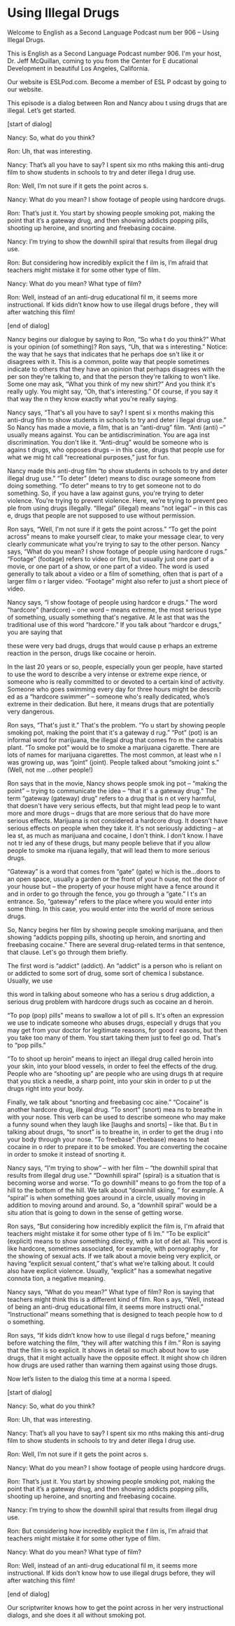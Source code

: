 # Using Illegal Drugs

Welcome to English as a Second Language Podcast num ber 906 – Using Illegal Drugs.

This is English as a Second Language Podcast number  906. I'm your host, Dr. Jeff McQuillan, coming to you from the Center for E ducational Development in beautiful Los Angeles, California.

Our website is ESLPod.com. Become a member of ESL P odcast by going to our website.

This episode is a dialog between Ron and Nancy abou t using drugs that are illegal. Let’s get started.

[start of dialog]

Nancy:  So, what do you think?

Ron:  Uh, that was interesting.

Nancy:  That’s all you have to say?  I spent six mo nths making this anti-drug film to show students in schools to try and deter illega l drug use.

Ron:  Well, I’m not sure if it gets the point acros s.

Nancy:  What do you mean?  I show footage of people  using hardcore drugs.

Ron:  That’s just it.  You start by showing people smoking pot, making the point that it’s a gateway drug, and then showing addicts popping pills, shooting up heroine, and snorting and freebasing cocaine.

Nancy:  I’m trying to show the downhill spiral that  results from illegal drug use.

Ron:  But considering how incredibly explicit the f ilm is, I’m afraid that teachers might mistake it for some other type of film.

Nancy:  What do you mean?  What type of film?

Ron:  Well, instead of an anti-drug educational fil m, it seems more instructional. If kids didn’t know how to use illegal drugs before , they will after watching this film!

 [end of dialog]

Nancy begins our dialogue by saying to Ron, “So wha t do you think?” What is your opinion (of something)? Ron says, “Uh, that wa s interesting.” Notice: the way that he says that indicates that he perhaps doe sn't like it or disagrees with it. This is a common, polite way that people sometimes indicate to others that they have an opinion that perhaps disagrees with the per son they're talking to, and that the person they're talking to won't like. Some one may ask, “What you think of my new shirt?” And you think it's really ugly. You might say, “Oh, that's interesting.” Of course, if you say it that way the n they know exactly what you're really saying.

Nancy says, “That's all you have to say? I spent si x months making this anti-drug film to show students in schools to try and deter i llegal drug use.” So Nancy has made a movie, a film, that is an “anti-drug” film. “Anti (anti) –“ usually means against. You can be antidiscrimination. You are aga inst discrimination. You don't like it. “Anti-drug” would be someone who is agains t drugs, who opposes drugs – in this case, drugs that people use for what we mig ht call “recreational purposes,” just for fun.

Nancy made this anti-drug film “to show students in  schools to try and deter illegal drug use.” “To deter” (deter) means to disc ourage someone from doing something. “To deter” means to try to get someone not  to do something. So, if you have a law against guns, you're trying to deter  violence. You're trying to prevent violence. Here, we’re trying to prevent peo ple from using drugs illegally. “Illegal” (illegal) means “not legal” – in this cas e, drugs that people are not supposed to use without permission.

Ron says, “Well, I'm not sure if it gets the point across.” “To get the point across” means to make yourself clear, to make your message clear, to very clearly communicate what you're trying to say to the other person. Nancy says, “What do you mean? I show footage of people using hardcore d rugs.” “Footage” (footage) refers to video or film, but usually just one part of a movie, or one part of a show, or one part of a video. The word is used generally to talk about a video or a film of something, often that is part of a larger film o r larger video. “Footage” might also refer to just a short piece of video.

Nancy says, “I show footage of people using hardcor e drugs.” The word “hardcore” (hardcore) – one word – means extreme, the most serious type of something, usually something that's negative. At le ast that was the traditional use of this word “hardcore.” If you talk about “hardcor e drugs,” you are saying that

these were very bad drugs, drugs that would cause p erhaps an extreme reaction in the person, drugs like cocaine or heroin.

In the last 20 years or so, people, especially youn ger people, have started to use the word to describe a very intense or extreme expe rience, or someone who is really committed to or devoted to a certain kind of  activity. Someone who goes swimming every day for three hours might be describ ed as a “hardcore swimmer” – someone who's really dedicated, who’s extreme in their dedication. But here, it means drugs that are potentially very dangerous.

Ron says, “That's just it.” That's the problem. “Yo u start by showing people smoking pot, making the point that it's a gateway d rug.” “Pot” (pot) is an informal word for marijuana, the illegal drug that comes fro m the cannabis plant. “To smoke pot” would be to smoke a marijuana cigarette.  There are lots of names for marijuana cigarettes. The most common, at least whe n I was growing up, was “joint” (joint). People talked about “smoking joint s.” (Well, not me …other people!)

Ron says that in the movie, Nancy shows people smok ing pot – “making the point” – trying to communicate the idea – “that it' s a gateway drug.” The term “gateway (gateway) drug” refers to a drug that is n ot very harmful, that doesn't have very serious effects, but that might lead peop le to want more and more drugs – drugs that are more serious that do  have more serious effects. Marijuana is not considered a hardcore drug. It doesn't have serious effects on people when they take it. It's not seriously addicting – at lea st, as much as marijuana and cocaine, I don't think. I don't know. I have not tr ied any of these drugs, but many people believe that if you allow people to smoke ma rijuana legally, that will lead them to more serious drugs.

“Gateway” is a word that comes from “gate” (gate) w hich is the…doors to an open space, usually a garden or the front of your h ouse, not the door of your house but – the property of your house might have a  fence around it and in order to go through the fence, you go through a “gate.” I t's an entrance. So, “gateway” refers to the place where you would enter into some thing. In this case, you would enter into the world of more serious drugs.

So, Nancy begins her film by showing people smoking  marijuana, and then showing “addicts popping pills, shooting up heroin,  and snorting and freebasing cocaine.” There are several drug-related terms in that sentence, that clause. Let's go through them briefly.

The first word is “addict” (addict). An “addict” is  a person who is reliant on or addicted to some sort of drug, some sort of chemica l substance. Usually, we use

this word in talking about someone who has a seriou s drug addiction, a serious drug problem with hardcore drugs such as cocaine an d heroin.

“To pop (pop) pills” means to swallow a lot of pill s. It's often an expression we use to indicate someone who abuses drugs, especiall y drugs that you may get from your doctor for legitimate reasons, for good r easons, but then you take too many of them. You start taking them just to feel go od. That's to “pop pills.”

“To to shoot up heroin” means to inject an illegal drug called heroin into your skin, into your blood vessels, in order to feel the  effects of the drug. People who are “shooting up” are people who are using drugs th at require that you stick a needle, a sharp point, into your skin in order to p ut the drugs right into your body.

Finally, we talk about “snorting and freebasing coc aine.” “Cocaine” is another hardcore drug, illegal drug. “To snort” (snort) mea ns to breathe in with your nose. This verb can be used to describe someone who may make a funny sound when they laugh like [laughs and snorts] – like that. Bu t in talking about drugs, “to snort” is to breathe in, in order to get the drug i nto your body through your nose. “To freebase” (freebase) means to heat cocaine in o rder to prepare it to be smoked. You are converting the cocaine in order to smoke it instead of snorting it.

Nancy says, “I'm trying to show” – with her film – “the downhill spiral that results from illegal drug use.” “Downhill spiral” (spiral) is a situation that is becoming worse and worse. “To go downhill” means to go from the top of a hill to the bottom of the hill. We talk about “downhill skiing, ” for example. A “spiral” is when something goes around in a circle, usually moving in addition to moving around and around. So, a “downhill spiral” would be a situ ation that is going to down in the sense of getting worse.

Ron says, “But considering how incredibly explicit the film is, I'm afraid that teachers might mistake it for some other type of fi lm.” “To be explicit” (explicit) means to show something directly, with a lot of det ail. This word is like hardcore, sometimes associated, for example, with pornography , for the showing of sexual acts. If we talk about a movie being very explicit,  or having “explicit sexual content,” that's what we’re talking about. It could  also have explicit violence. Usually, “explicit” has a somewhat negative connota tion, a negative meaning.

Nancy says, “What do you mean?” What type of film? Ron is saying that teachers might think this is a different kind of film. Ron s ays, “Well, instead of being an anti-drug educational film, it seems more instructi onal.” “Instructional” means something that is designed to teach people how to d o something.

 Ron says, “If kids didn’t know how to use illegal d rugs before,” meaning before watching the film, “they will after watching this f ilm.” Ron is saying that the film is so explicit. It shows in detail so much about how to use drugs, that it might actually have the opposite effect. It might show ch ildren how drugs are used rather than warning them against using those drugs.

Now let’s listen to the dialog this time at a norma l speed.

[start of dialog]

Nancy:  So, what do you think?

Ron:  Uh, that was interesting.

Nancy:  That’s all you have to say?  I spent six mo nths making this anti-drug film to show students in schools to try and deter illega l drug use.

Ron:  Well, I’m not sure if it gets the point acros s.

Nancy:  What do you mean?  I show footage of people  using hardcore drugs.

Ron:  That’s just it.  You start by showing people smoking pot, making the point that it’s a gateway drug, and then showing addicts popping pills, shooting up heroine, and snorting and freebasing cocaine.

Nancy:  I’m trying to show the downhill spiral that  results from illegal drug use.

Ron:  But considering how incredibly explicit the f ilm is, I’m afraid that teachers might mistake it for some other type of film.

Nancy:  What do you mean?  What type of film?

Ron:  Well, instead of an anti-drug educational fil m, it seems more instructional. If kids don’t know how to use illegal drugs before,  they will after watching this film!

[end of dialog]

Our scriptwriter knows how to get the point across in her very instructional dialogs, and she does it all without smoking pot.



